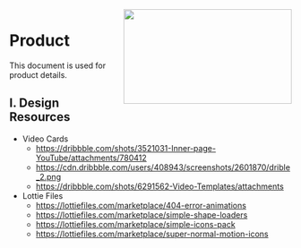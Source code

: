 <img align="right" width="300" height="169" src="https://github.com/jimmy-e/mybord/blob/master/etc/assets/product.jpg">

# Product

This document is used for product details.

## I. Design Resources  

* Video Cards
  * https://dribbble.com/shots/3521031-Inner-page-YouTube/attachments/780412
  * https://cdn.dribbble.com/users/408943/screenshots/2601870/drible_2.png
  * https://dribbble.com/shots/6291562-Video-Templates/attachments
* Lottie Files  
  * https://lottiefiles.com/marketplace/404-error-animations
  * https://lottiefiles.com/marketplace/simple-shape-loaders
  * https://lottiefiles.com/marketplace/simple-icons-pack
  * https://lottiefiles.com/marketplace/super-normal-motion-icons
